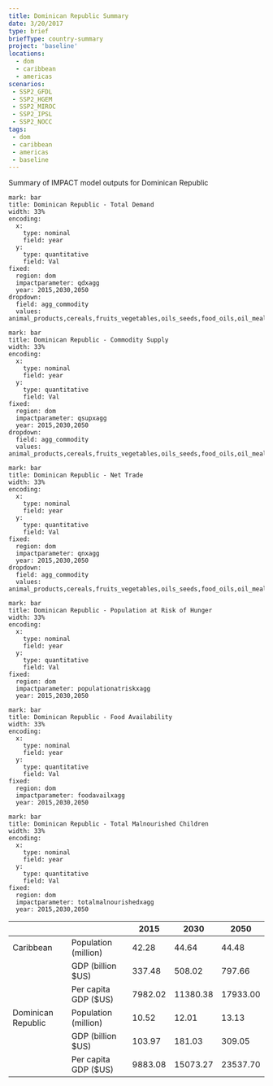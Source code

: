 ```yaml
---
title: Dominican Republic Summary
date: 3/20/2017
type: brief
briefType: country-summary
project: 'baseline'
locations:
  - dom
  - caribbean
  - americas
scenarios:
 - SSP2_GFDL
 - SSP2_HGEM
 - SSP2_MIROC
 - SSP2_IPSL
 - SSP2_NOCC
tags:
 - dom
 - caribbean
 - americas
 - baseline
---
```

Summary of IMPACT model outputs for Dominican Republic

```chart
mark: bar
title: Dominican Republic - Total Demand
width: 33%
encoding:
  x:
    type: nominal
    field: year
  y:
    type: quantitative
    field: Val
fixed:
  region: dom
  impactparameter: qdxagg
  year: 2015,2030,2050
dropdown:
  field: agg_commodity
  values: animal_products,cereals,fruits_vegetables,oils_seeds,food_oils,oil_meals,other,pulses,roots_tubers,sugar
```

```chart
mark: bar
title: Dominican Republic - Commodity Supply
width: 33%
encoding:
  x:
    type: nominal
    field: year
  y:
    type: quantitative
    field: Val
fixed:
  region: dom
  impactparameter: qsupxagg
  year: 2015,2030,2050
dropdown:
  field: agg_commodity
  values: animal_products,cereals,fruits_vegetables,oils_seeds,food_oils,oil_meals,other,pulses,roots_tubers,sugar
```

```chart
mark: bar
title: Dominican Republic - Net Trade
width: 33%
encoding:
  x:
    type: nominal
    field: year
  y:
    type: quantitative
    field: Val
fixed:
  region: dom
  impactparameter: qnxagg
  year: 2015,2030,2050
dropdown:
  field: agg_commodity
  values: animal_products,cereals,fruits_vegetables,oils_seeds,food_oils,oil_meals,other,pulses,roots_tubers,sugar
```

```chart
mark: bar
title: Dominican Republic - Population at Risk of Hunger
width: 33%
encoding:
  x:
    type: nominal
    field: year
  y:
    type: quantitative
    field: Val
fixed:
  region: dom
  impactparameter: populationatriskxagg
  year: 2015,2030,2050
```

```chart
mark: bar
title: Dominican Republic - Food Availability
width: 33%
encoding:
  x:
    type: nominal
    field: year
  y:
    type: quantitative
    field: Val
fixed:
  region: dom
  impactparameter: foodavailxagg
  year: 2015,2030,2050
```

```chart
mark: bar
title: Dominican Republic - Total Malnourished Children
width: 33%
encoding:
  x:
    type: nominal
    field: year
  y:
    type: quantitative
    field: Val
fixed:
  region: dom
  impactparameter: totalmalnourishedxagg
  year: 2015,2030,2050
```

|   |   | 2015 | 2030 | 2050 |
|---|---|---|---|---|
| Caribbean | Population (million) | 42.28 | 44.64 | 44.48 |
|  | GDP (billion $US) | 337.48 | 508.02 | 797.66 |
|  | Per capita GDP ($US) | 7982.02 | 11380.38 | 17933.00 |
| Dominican Republic | Population (million) | 10.52 | 12.01 | 13.13 |
|  | GDP (billion $US) | 103.97 | 181.03 | 309.05 |
|  | Per capita GDP ($US) | 9883.08| 15073.27| 23537.70|